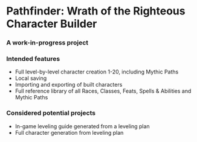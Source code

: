 # Pathfinder: Wrath of the Righteous Character Builder

### A work-in-progress project

### Intended features
* Full level-by-level character creation 1-20, including Mythic Paths
* Local saving
* Importing and exporting of built characters
* Full reference library of all Races, Classes, Feats, Spells & Abilities and Mythic Paths

### Considered potential projects
* In-game leveling guide generated from a leveling plan
* Full character generation from leveling plan
